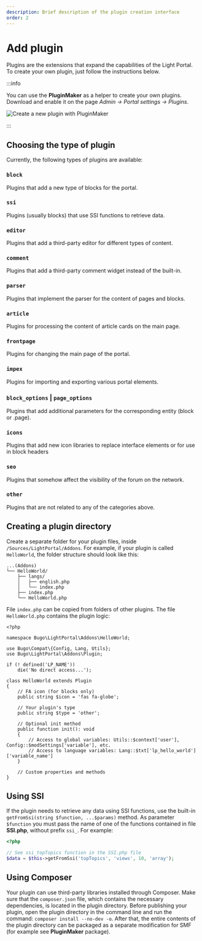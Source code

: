 ```yaml
---
description: Brief description of the plugin creation interface
order: 2
---
```


# Add plugin

Plugins are the extensions that expand the capabilities of the Light Portal. To create your own plugin, just follow the instructions below.

:::info

You can use the **PluginMaker** as a helper to create your own plugins. Download and enable it on the page _Admin -> Portal settings -> Plugins_.

![Create a new plugin with PluginMaker](create_plugin.png)

:::

## Choosing the type of plugin

Currently, the following types of plugins are available:

### `block`

Plugins that add a new type of blocks for the portal.

### `ssi`

Plugins (usually blocks) that use SSI functions to retrieve data.

### `editor`

Plugins that add a third-party editor for different types of content.

### `comment`

Plugins that add a third-party comment widget instead of the built-in.

### `parser`

Plugins that implement the parser for the content of pages and blocks.

### `article`

Plugins for processing the content of article cards on the main page.

### `frontpage`

Plugins for changing the main page of the portal.

### `impex`

Plugins for importing and exporting various portal elements.

### `block_options` | `page_options`

Plugins that add additional parameters for the corresponding entity (block or .page).

### `icons`

Plugins that add new icon libraries to replace interface elements or for use in block headers

### `seo`

Plugins that somehow affect the visibility of the forum on the network.

### `other`

Plugins that are not related to any of the categories above.

## Creating a plugin directory

Create a separate folder for your plugin files, inside `/Sources/LightPortal/Addons`. For example, if your plugin is called `HelloWorld`, the folder structure should look like this:

```
...(Addons)
└── HelloWorld/
    ├── langs/
    │   ├── english.php
    │   └── index.php
    ├── index.php
    └── HelloWorld.php
```

File `index.php` can be copied from folders of other plugins. The file `HelloWorld.php` contains the plugin logic:

```php:line-numbers
<?php

namespace Bugo\LightPortal\Addons\HelloWorld;

use Bugo\Compat\{Config, Lang, Utils};
use Bugo\LightPortal\Addons\Plugin;

if (! defined('LP_NAME'))
	die('No direct access...');

class HelloWorld extends Plugin
{
    // FA icon (for blocks only)
    public string $icon = 'fas fa-globe';

    // Your plugin's type
    public string $type = 'other';

    // Optional init method
    public function init(): void
    {
        // Access to global variables: Utils::$context['user'], Config::$modSettings['variable'], etc.
        // Access to language variables: Lang::$txt['lp_hello_world']['variable_name']
    }

    // Custom properties and methods
}

```

## Using SSI

If the plugin needs to retrieve any data using SSI functions, use the built-in `getFromSsi(string $function, ...$params)` method. As parameter `$function` you must pass the name of one of the functions contained in file **SSI.php**, without prefix `ssi_`. For example:

```php
<?php

// See ssi_topTopics function in the SSI.php file
$data = $this->getFromSsi('topTopics', 'views', 10, 'array');
```

## Using Composer

Your plugin can use third-party libraries installed through Composer. Make sure that the `composer.json` file, which contains the necessary dependencies, is located in the plugin directory. Before publishing your plugin, open the plugin directory in the command line and run the command: `composer install --no-dev -o`. After that, the entire contents of the plugin directory can be packaged as a separate modification for SMF (for example see **PluginMaker** package).
